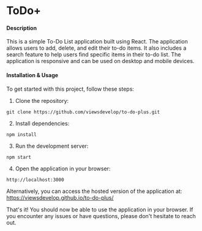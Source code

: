 # ToDo+

#### Description

This is a simple To-Do List application built using React. The application allows users to add, delete, and edit their to-do items. It also includes a search feature to help users find specific items in their to-do list. The application is responsive and can be used on desktop and mobile devices.

#### Installation & Usage

To get started with this project, follow these steps:

1. Clone the repository:

```
git clone https://github.com/viewsdevelop/to-do-plus.git
```

2. Install dependencies:

```
npm install
```

3. Run the development server:

```
npm start
```

4. Open the application in your browser:

```
http://localhost:3000
```

Alternatively, you can access the hosted version of the application at:
https://viewsdevelop.github.io/to-do-plus/

That's it! You should now be able to use the application in your browser. If you encounter any issues or have questions, please don't hesitate to reach out.

